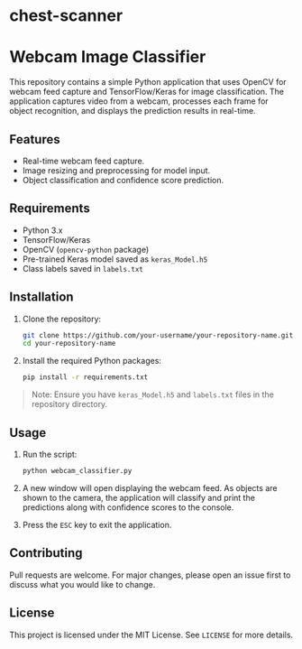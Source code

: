 # chest-scanner
# Webcam Image Classifier

This repository contains a simple Python application that uses OpenCV for webcam feed capture and TensorFlow/Keras for image classification. The application captures video from a webcam, processes each frame for object recognition, and displays the prediction results in real-time.

## Features

- Real-time webcam feed capture.
- Image resizing and preprocessing for model input.
- Object classification and confidence score prediction.

## Requirements

- Python 3.x
- TensorFlow/Keras
- OpenCV (`opencv-python` package)
- Pre-trained Keras model saved as `keras_Model.h5`
- Class labels saved in `labels.txt`

## Installation

1. Clone the repository:

    ```bash
    git clone https://github.com/your-username/your-repository-name.git
    cd your-repository-name
    ```

2. Install the required Python packages:

    ```bash
    pip install -r requirements.txt
    ```

> Note: Ensure you have `keras_Model.h5` and `labels.txt` files in the repository directory.

## Usage

1. Run the script:

    ```bash
    python webcam_classifier.py
    ```

2. A new window will open displaying the webcam feed. As objects are shown to the camera, the application will classify and print the predictions along with confidence scores to the console.

3. Press the `ESC` key to exit the application.

## Contributing

Pull requests are welcome. For major changes, please open an issue first to discuss what you would like to change.

## License

This project is licensed under the MIT License. See `LICENSE` for more details.
